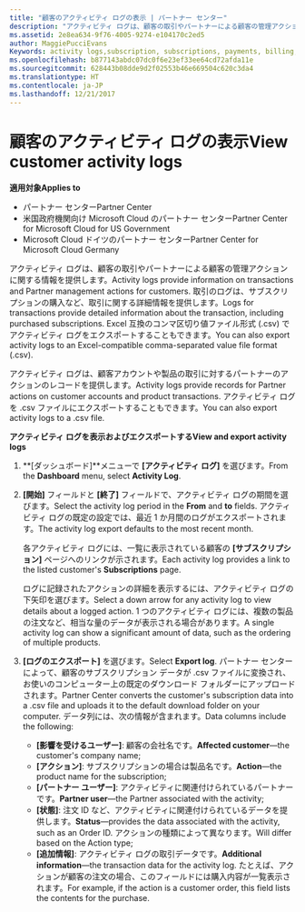 ```yaml
---
title: "顧客のアクティビティ ログの表示 | パートナー センター"
description: "アクティビティ ログは、顧客の取引やパートナーによる顧客の管理アクションに関する情報を提供します。"
ms.assetid: 2e8ea634-9f76-4005-9274-e104170c2ed5
author: MaggiePucciEvans
Keywords: activity logs,subscription, subscriptions, payments, billing, transactions
ms.openlocfilehash: b877143abdc07dc0f6e23ef33ee64cd72afda11e
ms.sourcegitcommit: 628443b08dde9d2f02553b46e669504c620c3da4
ms.translationtype: HT
ms.contentlocale: ja-JP
ms.lasthandoff: 12/21/2017
---
```

# <a name="view-customer-activity-logs"></a><span data-ttu-id="8f275-103">顧客のアクティビティ ログの表示</span><span class="sxs-lookup"><span data-stu-id="8f275-103">View customer activity logs</span></span>

**<span data-ttu-id="8f275-104">適用対象</span><span class="sxs-lookup"><span data-stu-id="8f275-104">Applies to</span></span>**

-  <span data-ttu-id="8f275-105">パートナー センター</span><span class="sxs-lookup"><span data-stu-id="8f275-105">Partner Center</span></span>
-  <span data-ttu-id="8f275-106">米国政府機関向け Microsoft Cloud のパートナー センター</span><span class="sxs-lookup"><span data-stu-id="8f275-106">Partner Center for Microsoft Cloud for US Government</span></span>
-  <span data-ttu-id="8f275-107">Microsoft Cloud ドイツのパートナー センター</span><span class="sxs-lookup"><span data-stu-id="8f275-107">Partner Center for Microsoft Cloud Germany</span></span>


<span data-ttu-id="8f275-108">アクティビティ ログは、顧客の取引やパートナーによる顧客の管理アクションに関する情報を提供します。</span><span class="sxs-lookup"><span data-stu-id="8f275-108">Activity logs provide information on transactions and Partner management actions for customers.</span></span> <span data-ttu-id="8f275-109">取引のログは、サブスクリプションの購入など、取引に関する詳細情報を提供します。</span><span class="sxs-lookup"><span data-stu-id="8f275-109">Logs for transactions provide detailed information about the transaction, including purchased subscriptions.</span></span> <span data-ttu-id="8f275-110">Excel 互換のコンマ区切り値ファイル形式 (.csv) でアクティビティ ログをエクスポートすることもできます。</span><span class="sxs-lookup"><span data-stu-id="8f275-110">You can also export activity logs to an Excel-compatible comma-separated value file format (.csv).</span></span>

<span data-ttu-id="8f275-111">アクティビティ ログは、顧客アカウントや製品の取引に対するパートナーのアクションのレコードを提供します。</span><span class="sxs-lookup"><span data-stu-id="8f275-111">Activity logs provide records for Partner actions on customer accounts and product transactions.</span></span> <span data-ttu-id="8f275-112">アクティビティ ログを .csv ファイルにエクスポートすることもできます。</span><span class="sxs-lookup"><span data-stu-id="8f275-112">You can also export activity logs to a .csv file.</span></span>

**<span data-ttu-id="8f275-113">アクティビティ ログを表示およびエクスポートする</span><span class="sxs-lookup"><span data-stu-id="8f275-113">View and export activity logs</span></span>**

1.  <span data-ttu-id="8f275-114">**[ダッシュボード]**メニューで **[アクティビティ ログ]** を選びます。</span><span class="sxs-lookup"><span data-stu-id="8f275-114">From the **Dashboard** menu, select **Activity Log**.</span></span>
2.  <span data-ttu-id="8f275-115">**[開始]** フィールドと **[終了]** フィールドで、アクティビティ ログの期間を選びます。</span><span class="sxs-lookup"><span data-stu-id="8f275-115">Select the activity log period in the **From** and **to** fields.</span></span> <span data-ttu-id="8f275-116">アクティビティ ログの既定の設定では、最近 1 か月間のログがエクスポートされます。</span><span class="sxs-lookup"><span data-stu-id="8f275-116">The activity log export defaults to the most recent month.</span></span>

    <span data-ttu-id="8f275-117">各アクティビティ ログには、一覧に表示されている顧客の **[サブスクリプション]** ページへのリンクが示されます。</span><span class="sxs-lookup"><span data-stu-id="8f275-117">Each activity log provides a link to the listed customer's **Subscriptions** page.</span></span>

    <span data-ttu-id="8f275-118">ログに記録されたアクションの詳細を表示するには、アクティビティ ログの下矢印を選びます。</span><span class="sxs-lookup"><span data-stu-id="8f275-118">Select a down arrow for any activity log to view details about a logged action.</span></span> <span data-ttu-id="8f275-119">1 つのアクティビティ ログには、複数の製品の注文など、相当な量のデータが表示される場合があります。</span><span class="sxs-lookup"><span data-stu-id="8f275-119">A single activity log can show a significant amount of data, such as the ordering of multiple products.</span></span>

3.  <span data-ttu-id="8f275-120">**[ログのエクスポート]** を選びます。</span><span class="sxs-lookup"><span data-stu-id="8f275-120">Select **Export log**.</span></span> <span data-ttu-id="8f275-121">パートナー センターによって、顧客のサブスクリプション データが .csv ファイルに変換され、お使いのコンピューター上の既定のダウンロード フォルダーにアップロードされます。</span><span class="sxs-lookup"><span data-stu-id="8f275-121">Partner Center converts the customer's subscription data into a .csv file and uploads it to the default download folder on your computer.</span></span> <span data-ttu-id="8f275-122">データ列には、次の情報が含まれます。</span><span class="sxs-lookup"><span data-stu-id="8f275-122">Data columns include the following:</span></span>
    -   <span data-ttu-id="8f275-123">**[影響を受けるユーザー]**: 顧客の会社名です。</span><span class="sxs-lookup"><span data-stu-id="8f275-123">**Affected customer**—the customer's company name;</span></span>
    -   <span data-ttu-id="8f275-124">**[アクション]**: サブスクリプションの場合は製品名です。</span><span class="sxs-lookup"><span data-stu-id="8f275-124">**Action**—the product name for the subscription;</span></span>
    -   <span data-ttu-id="8f275-125">**[パートナー ユーザー]**: アクティビティに関連付けられているパートナーです。</span><span class="sxs-lookup"><span data-stu-id="8f275-125">**Partner user**—the Partner associated with the activity;</span></span>
    -   <span data-ttu-id="8f275-126">**[状態]**: 注文 ID など、アクティビティに関連付けられているデータを提供します。</span><span class="sxs-lookup"><span data-stu-id="8f275-126">**Status**—provides the data associated with the activity, such as an Order ID.</span></span> <span data-ttu-id="8f275-127">アクションの種類によって異なります。</span><span class="sxs-lookup"><span data-stu-id="8f275-127">Will differ based on the Action type;</span></span>
    -   <span data-ttu-id="8f275-128">**[追加情報]**: アクティビティ ログの取引データです。</span><span class="sxs-lookup"><span data-stu-id="8f275-128">**Additional information**—the transaction data for the activity log.</span></span> <span data-ttu-id="8f275-129">たとえば、アクションが顧客の注文の場合、このフィールドには購入内容が一覧表示されます。</span><span class="sxs-lookup"><span data-stu-id="8f275-129">For example, if the action is a customer order, this field lists the contents for the purchase.</span></span>

 

 



